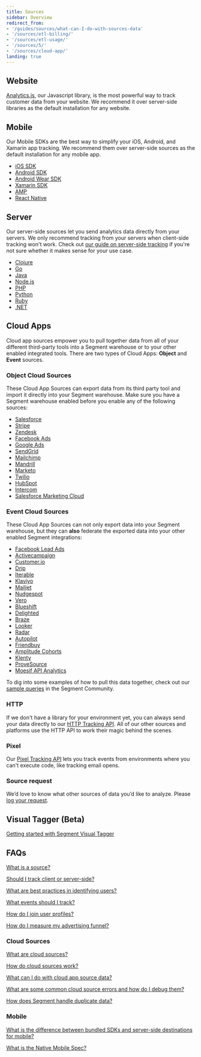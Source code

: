 ```yaml
---
title: Sources
sidebar: Overview
redirect_from:
- '/guides/sources/what-can-I-do-with-sources-data'
- '/sources/etl-billing/'
- '/sources/etl-usage/'
- '/sources/5/'
- '/sources/cloud-app/'
landing: true
---
```


## Website

[Analytics.js](/docs/sources/website/analytics.js/), our Javascript library, is the most powerful way to track customer data from your website. We recommend it over server-side libraries as the default installation for any website.

## Mobile

Our Mobile SDKs are the best way to simplify your iOS, Android, and Xamarin app tracking. We recommend them over server-side sources as the default installation for any mobile app.

- [iOS SDK](/docs/sources/mobile/ios)
- [Android SDK](/docs/sources/mobile/android)
- [Android Wear SDK](/docs/sources/mobile/android/wear)
- [Xamarin SDK](/docs/sources/mobile/xamarin)
- [AMP](/docs/sources/mobile/amp)
- [React Native](/docs/sources/mobile/react-native)

## Server

Our server-side sources let you send analytics data directly from your servers. We only recommend tracking from your servers when client-side tracking won't work. Check out [our guide on server-side tracking](/docs/guides/sources/client-vs-server) if you're not sure whether it makes sense for your use case.

- [Clojure](/docs/sources/server/clojure/)
- [Go](/docs/sources/server/go/)
- [Java](/docs/sources/server/java/)
- [Node.js](/docs/sources/server/node/)
- [PHP](/docs/sources/server/php/)
- [Python](/docs/sources/server/python/)
- [Ruby](/docs/sources/server/ruby/)
- [.NET](/docs/sources/server/net/)

## Cloud Apps

Cloud app sources empower you to pull together data from all of your different third-party tools into a Segment warehouse or to your other enabled integrated tools. There are two types of Cloud Apps: **Object** and **Event** sources.

### Object Cloud Sources

These Cloud App Sources can export data from its third party tool and import it directly into your Segment warehouse. Make sure you have a Segment warehouse enabled before you enable any of the following sources:

- [Salesforce](/docs/sources/cloud-apps/salesforce/)
- [Stripe](/docs/sources/cloud-apps/stripe/)
- [Zendesk](/docs/sources/cloud-apps/zendesk/)
- [Facebook Ads](/docs/sources/cloud-apps/facebook-ads/)
- [Google Ads](/docs/sources/cloud-apps/google-ads/)
- [SendGrid](/docs/sources/cloud-apps/sendgrid/)
- [Mailchimp](/docs/sources/cloud-apps/mailchimp/)
- [Mandrill](/docs/sources/cloud-apps/mandrill/)
- [Marketo](/docs/sources/cloud-apps/marketo/)
- [Twilio](/docs/sources/cloud-apps/twilio/)
- [HubSpot](/docs/sources/cloud-apps/hubspot/)
- [Intercom](/docs/sources/cloud-apps/intercom/)
- [Salesforce Marketing Cloud](/docs/sources/cloud-apps/salesforce-marketing-cloud/)

### Event Cloud Sources

These Cloud App Sources can not only export data into your Segment warehouse, but they can **also** federate the exported data into your other enabled Segment integrations:

- [Facebook Lead Ads](/docs/sources/cloud-apps/facebook-lead-ads/)
- [Activecampaign](/docs/sources/cloud-apps/activecampaign/)
- [Customer.io](/docs/sources/cloud-apps/customer.io/)
- [Drip](/docs/sources/cloud-apps/drip/)
- [Iterable](/docs/sources/cloud-apps/iterable/)
- [Klaviyo](/docs/sources/cloud-apps/klaviyo/)
- [Mailjet](/docs/sources/cloud-apps/mailjet/)
- [Nudgespot](/docs/sources/cloud-apps/nudgespot/)
- [Vero](/docs/sources/cloud-apps/vero/)
- [Blueshift](/docs/sources/cloud-apps/blueshift/)
- [Delighted](/docs/sources/cloud-apps/delighted/)
- [Braze](/docs/sources/cloud-apps/braze/)
- [Looker](/docs/sources/cloud-apps/looker/)
- [Radar](/docs/sources/cloud-apps/radar/)
- [Autopilot](/docs/sources/cloud-apps/autopilothq/)
- [Friendbuy](/docs/sources/cloud-apps/friendbuy/)
- [Amplitude Cohorts](/docs/sources/cloud-apps/amplitude-cohorts/)
- [Klenty](/docs/sources/cloud-apps/klenty/)
- [ProveSource](/docs/sources/cloud-apps/provesource/)
- [Moesif API Analytics](/docs/sources/cloud-apps/moesif-api-analytics/)

To dig into some examples of how to pull this data together, check out our [sample queries](https://community.segment.com/category/warehouses) in the Segment Community.

### HTTP

If we don't have a library for your environment yet, you can always send your data directly to our [HTTP Tracking API](/docs/sources/server/http/). All of our other sources and platforms use the HTTP API to work their magic behind the scenes.

### Pixel

Our [Pixel Tracking API](/docs/sources/server/pixel-tracking-api/) lets you track events from environments where you can't execute code, like tracking email opens.

### Source request

We’d love to know what other sources of data you’d like to analyze. Please [log your request](/contact/requests/source/).


## Visual Tagger (Beta)

[Getting started with Segment Visual Tagger](/docs/sources/visual-tagger)

## FAQs

[What is a source?](/docs/guides/getting-started/what-is-a-source)

[Should I track client or server-side?](/docs/guides/sources/client-vs-server/)

[What are best practices in identifying users?](/docs/guides/sources/identifying-users/)

[What events should I track?](/docs/guides/sources/what-to-track/)

[How do I join user profiles?](/docs/guides/sources/joining-user-profiles)

[How do I measure my advertising funnel?](/docs/guides/sources/how-do-i-measure-my-ad-funnel/)

### Cloud Sources

[What are cloud sources?](/docs/guides/getting-started/what-are-cloud-sources)

[How do cloud sources work?](/docs/guides/sources/how-do-sources-work)

[What can I do with cloud app source data?](/docs/guides/sources/what-can-I-do-with-cloud-sources-data/)

[What are some common cloud source errors and how do I debug them?](/docs/guides/sources/debugging-sources)

[How does Segment handle duplicate data?](https://segment.com/docs/guides/general%20/how-does-segment-handle-duplicate-data/)

### Mobile

[What is the difference between bundled SDKs and server-side destinations for mobile?](/docs/guides/sources/bundled-SDK-vs-server)

[What is the Native Mobile Spec?](/docs/guides/sources/mobile-spec-faqs)
